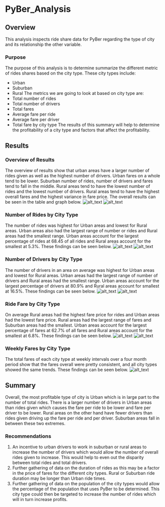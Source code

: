 # PyBer_Analysis

## Overview
This analysis inspects ride share data for PyBer regarding the type of city and its relationship the other variable.

### Purpose
The purpose of this analysis is to determine summarize the different metric of rides shares based on the city type.  These city types include:
- Urban
- Suburban
- Rural
The metrics we are going to look at based on city type are:
- Total number of rides
- Total number of drivers
- Total fares
- Average fare per ride
- Average fare per driver
- Total fare by city type
The results of this summary will help to determine the profitability of a city type and factors that affect the profitability.

## Results

### Overview of Results
The overview of results show that urban areas have a larger number of rides given as well as the highest number of drivers.  Urban fares on a whole tend to be lower.  Suburban number of rides, number of drivers and fares tend to fall in the middle.  Rural areas tend to have the lowest number of rides and the lowest number of drivers.  Rural areas tend to have the highest overall fares and the highest variance in fare price.  The overall results can be seen in the table and graph below.
![alt_text](https://raw.githubusercontent.com/bweirich/PyBer_Analysis/main/Resources/Analysis/pyber_Summary.png)
![alt_text](https://raw.githubusercontent.com/bweirich/PyBer_Analysis/main/Resources/Analysis/Fig1.png)

### Number of Rides by City Type
The number of rides was highest for Urban areas and lowest for Rural areas.  Urban areas also had the largest range of number or rides and Rural areas had the smallest range.  Urban areas account for the largest percentage of rides at 68.45 of all rides and Rural areas account for the smallest at 5.3%.  These findings can be seen below.
![alt_text](https://raw.githubusercontent.com/bweirich/PyBer_Analysis/main/Resources/Analysis/Fig2.png)
![alt_text](https://raw.githubusercontent.com/bweirich/PyBer_Analysis/main/Resources/Analysis/Fig6.png)

### Number of Drivers by City Type
The number of drivers in an area on average was highest for Urban areas and lowest for Rural areas.  Urban areas had the largest range of number of drivers and Rural areas had the smallest range.  Urban areas account for the largest percentage of drivers at 80.9% and Rural areas account for smallest at 16.5%.  These findings can be seen below.
![alt_text](https://raw.githubusercontent.com/bweirich/PyBer_Analysis/main/Resources/Analysis/Fig4.png)
![alt_text](https://raw.githubusercontent.com/bweirich/PyBer_Analysis/main/Resources/Analysis/Fig7.png)

### Ride Fare by City Type
On average Rural areas had the highest fare price for rides and Urban areas had the lowest fare price.  Rural areas had the largest range of fares and Suburban areas had the smallest.  Urban areas account for the largest percentage of fares at 62.7% of all fares and Rural areas account for the smallest at 6.8%.  These findings can be seen below. 
![alt_text](https://raw.githubusercontent.com/bweirich/PyBer_Analysis/main/Resources/Analysis/Fig3.png)
![alt_text](https://raw.githubusercontent.com/bweirich/PyBer_Analysis/main/Resources/Analysis/Fig5.png)

### Weekly Fares by City Type
The total fares of each city type at weekly intervals over a four month period show that the fares overall were pretty consistent, and all city types showed the same trends.  These findings can be seen below.
![alt_text](https://raw.githubusercontent.com/bweirich/PyBer_Analysis/main/Resources/Analysis/PyBer_fare_summary.png)

## Summary
Overall, the most profitable type of city is Urban which is in large part to the number of total rides.  There is a larger number of drivers in Urban areas than rides given which causes the fare per ride to be lower and fare per driver to be lower. Rural areas on the other hand have fewer drivers than rides given driving up the fare per ride and per driver.  Suburban areas fall in between these two extremes.  

### Recommendations
1. An incentive to urban drivers to work in suburban or rural areas to increase the number of drivers which would allow the number of overall rides given to increase.  This would help to even out the disparity between total rides and total drivers.
2. Further gathering of data on the duration of rides as this may be a factor in the price of fares for the different city types.  Rural or Suburban ride duration may be longer than Urban ride times.
3. Further gathering of data on the population of the city types would allow the percentage of the population that uses PyBer to be determined.  This city type could then be targeted to increase the number of rides which will in turn increase profits.
